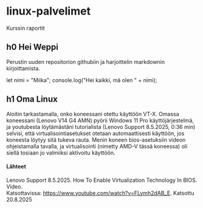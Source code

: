 # linux-palvelimet
Kurssin raportit

## h0 Hei Weppi

Perustin uuden repositorion githubiin ja harjoittelin markdownin kirjoittamista.
  
  let nimi = "Miika";
  console.log("Hei kaikki, mä olen " + nimi);

## h1 Oma Linux
Aloitin tarkastamalla, onko koneessani otettu käyttöön VT-X. Omassa koneessani (Lenovo V14 G4 AMN) pyörii Windows 11 Pro käyttöjärjestelmä, ja youtubesta löytämästäni tutorialista (Lenovo Support 8.5.2025, 0:36 min) selvisi, että virtualisointiasetukset otetaan automaattisesti käyttöön, jos koneesta löytyy sitä tukeva rauta.
Menin koneen bios-asetuksiin videon ohjeistamalla tavalla, ja virtualisointi (nimetty AMD-V tässä koneessa) oli siellä tosiaan jo valmiiksi aktivoitu käyttöön.

#### Lähteet
Lenovo Support 8.5.2025. How To Enable Virtualization Technology In BIOS. Video.  
Katsottavissa: https://www.youtube.com/watch?v=FLymh2dAB_E. Katsottu 20.8.2025
